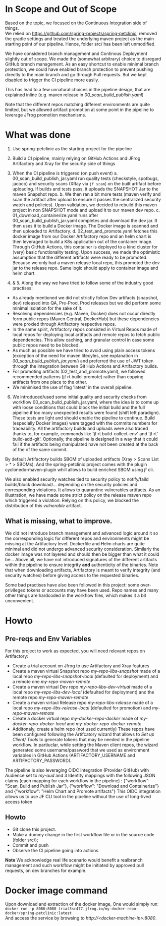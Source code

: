 # In Scope and Out of Scope
Based on the topic, we focused on the Continuous Integration side of things.  
We relied on https://github.com/spring-projects/spring-petclinic, removed the gradle settings and treated the underlying maven project as the main starting point of our pipeline.
Hence, folder src/ has been left unmodified.

We have considered branch management and Continous Deployment slightly out of scope.
We made the (somewhat arbitrary) choice to disregard GitHub branch management. As an easy shortcut to enable minimal branch protection, we could have enabled branch protection to prevent pushing directly to the main branch and go through Pull requests. But we kept disabled to trigger the CI pipeline more easily.

This has lead to a few unnatural choices in the pipeline design, that are explained inline (e.g. maven release in *00_scan_build_publish.yaml*)

Note that the different repos matching different environments are quite limited, but we allowed artifact promotion at some point in the pipeline to leverage JFrog promotion mechanisms.

# What was done
1. Use spring-petclinic as the starting project for the pipeline
2. Build a CI pipeline, mainly relying on GitHub Actions and JFrog Artifactory and Xray for the security side of things
3. When the CI pipeline is triggered (on push event)
    a. 00_scan_build_publish_jar.yaml run quality tests (checkstyle, spotbugs, jacoco) and security scans (XRay via `jf scan`) on the built artifact before uploading. If builds and tests pass, it uploads the SNAPSHOT Jar to the maven Snapshot repo.
    b. We then ran a bit more tests (maven verify and scan the artifact after upload to ensure it passes the centralized security watch and policies). Upon validation, we decided to rebuild this maven project in non SNAPSHOT mode and upload it to our maven dev repo.
    c. 01_download_containerize.yaml runs after 00_scan_build_publish_jar.yaml completes and download the dev jar. It then uses it to build a Docker image. The Docker image is scanned and then uploaded to Artifactory.
    d. 02_test_and_promote.yaml fetches this docker image from our Docker Artifactory repo and an helm chart is then leveraged to build a K8s application out of the container image. Through GitHub Actions, this container is deployed to a kind cluster for (very) basic functionality testing. Upon success, we made the optimistic assumption that the different artifacts were ready to be promoted. Because we only had a maven release local repo, this promoted the dev jar to the release repo. Same logic should apply to container image and helm chart.

4. & 5. Along the way we have tried to follow some of the industry good practises:
- As already mentioned we did not strictly follow Dev artifacts (snapshot, dev) released into QA, Pre-Prod, Prod releases but we did perform some minimal isolation for the sake of it.
- Resolving dependencies (e.g. Maven, Docker) does not occur directly form public repos (Maven Central, DockerHub) but these dependencies were proxied through Artifactory respective repos.
- In the same spirit, Artifactory repos consisted in Virtual Repos made of local repos for deploying local artifacts and remote repos to fetch public dependencies. This allow caching, and granular control in case some public repos need to be blocked.
- As much as possible we have tried to avoid using plain access tokens (exception of the need for maven lifecyles, see explanation in *00_scan_build_publish_jar.yaml*) and preferred the use of JWT token through the integration between Git Hub Actions and Artifactory builds.
- For promoting artifacts (02_test_and_promote.yaml), we followed recommended patterns (jf rt build-promote) rather than copying artifacts from one place to the other.
- We minimised the use of flag 'latest' in the overall pipeline.

6. We introduced/used some initial quality and security checks from workflow 00_scan_build_publish_jar.yaml, where the idea is to come up with loose conditions that could block the initial build and the full pipeline if too many unexpected results were found (shift left paradigm). These tests are light and should enable the pipeline to continue.
Build (especially Docker images) were tagged with the commits numbers for traceability. All the artifactory builds and uploads were also traced thanks to, for example, commands like 'jf rt build-collect-env' and 'jf rt' build-add-git'. 
Optionally, the pipeline is designed in a way that it could fail if the artifacts being manipulated have not been created at the back of the of the same commit.

By default Artifactory builds SBOM of uploaded artifacts (Xray > Scans List > * > SBOMs). And the spring-petclinic project comes with the plugin cyclonedx-maven-plugin whill allows to build enriched SBOM using jf cli.

We also enabled security watches tied to security policy to notify/faild builds/block download/... depending on the security policies and corresponding violations.
It allows to quarantine vulnerables artifacts. As an illustration, we have made some strict policy on the release maven repo which triggered a violation. Relying on this policy, we blocked the distribution of this *vulnerable* artifact.

## What is missing, what to improve.

We did not introduce branch management and advanced logic around it so the corresponding logic for different repos and environments might be missing at the Artifactory level.
Dockerfile and Helm charts are quite minimal and did not undergo advanced security consideration. Similarly the docker image was not layered and should then be bigger than what it could be...
Above all, we have not introduced signatures of the different artifacts within the pipeline to ensure integrity **and** authenticity of the binaries.
Note that when downloading artifacts, Artifactory is meant to verify integrity (and security watches) before giving access to the requested binaries.


Some bad practises have also been followed in this project: some over-privileged tokens or accounts may have been used. 
Repo names and many other things are hardcoded in the workflow files, which makes it a bit unconvenient.

# Howto

## Pre-reqs and Env Variables

For this project to work as expected, you will need relevant repos on Artifactory:

- Create a trial account on Jfrog to use Artifactory and Xray features
- Create a maven virtual Snapshot repo *my-repo-libs-snapshot* made of a local repo *my-repo-libs-snapshot-local* (defaulted for deployment) and a remote one *my-repo-maven-remote*
- Create a maven virtual Dev repo *my-repo-libs-dev-virtual* made of a local repo *my-repo-libs-dev-local* (defaulted for deployment) and the remote repo *my-repo-maven-remote*
- Create a maven virtaul Release repo *my-repo-libs-release* made of a local repo *my-repo-libs-release-local* (defaulted for promotion) and *my-repo-maven-remote*
- Create a docker virtual repo *my-docker-repo-docker* made of *my-docker-repo-docker-local* and *my-docker-repo-docker-remote*
- Additonaly, create a helm repo (not used currently)
These repos have been configured following the Artifcatory wizard that allows to *Set up Client/ Tools* to generate tokens that may be needed in the pipeline workflow. In partiuclar, while setting the Maven client repos, the wizard generated some username/password that we used as environment variables in GitHub Actions (ARTIFACTORY_USERNAME and ARTIFACTORY_PASSWORD). 

The pipeline is also leveraging OIDC integration (Provider GitHub) with Audience set to *my-aud* and 3 Identity mappings with the following JSON claims (each mapping for each workflow in the pipeline) :
{"workflow": "Scan, Build and Publish Jar"}, {"workflow": "Download and Containerize"} and {"workflow": "Helm Chart and Promote artifacts"}
This OIDC integration allows us to use JF CLI tool in the pipeline without the use of long-lived access token

## Howto
- Git clone this project. 
- Make a dummy change in the first workflow file or in the source code (folder src/); 
- Commit and push
- Observe the CI pipeline going into actions.

**Note** We acknowledge real life scenario would benefit a realbranch management and such workflow might be initiated by approved pull requests, on dev branches for example.

# Docker image command
Upon download and extraction of the docker image, 
One would simply run: 
`docker run -p 8080:8080 trial3sr477.jfrog.io/my-docker-repo-docker/spring-petclinic:latest`  
And access the service by browsing to *http://\<docker-machine-ip\>:8080*.

